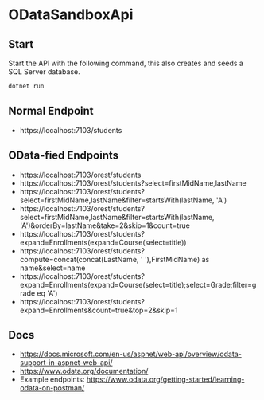 # ODataSandboxApi

## Start

Start the API with the following command, this also creates and seeds a SQL Server database.

```bash
dotnet run
```

## Normal Endpoint

- https://localhost:7103/students

## OData-fied Endpoints

- https://localhost:7103/orest/students
- https://localhost:7103/orest/students?select=firstMidName,lastName
- https://localhost:7103/orest/students?select=firstMidName,lastName&filter=startsWith(lastName, 'A')
- https://localhost:7103/orest/students?select=firstMidName,lastName&filter=startsWith(lastName, 'A')&orderBy=lastName&take=2&skip=1&count=true
- https://localhost:7103/orest/students?expand=Enrollments(expand=Course(select=title))
- https://localhost:7103/orest/students?compute=concat(concat(LastName, ' '),FirstMidName) as name&select=name
- https://localhost:7103/orest/students?expand=Enrollments(expand=Course(select=title);select=Grade;filter=grade eq 'A')
- https://localhost:7103/orest/students?expand=Enrollments&count=true&top=2&skip=1

## Docs

- https://docs.microsoft.com/en-us/aspnet/web-api/overview/odata-support-in-aspnet-web-api/
- https://www.odata.org/documentation/
- Example endpoints: https://www.odata.org/getting-started/learning-odata-on-postman/
